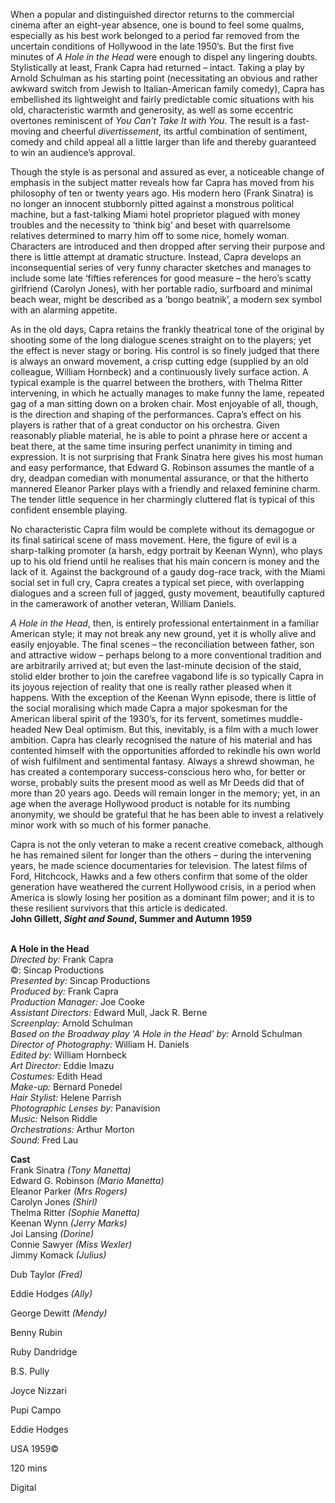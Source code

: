 
When a popular and distinguished director returns to the commercial cinema after an eight-year absence, one is bound to feel some qualms, especially as his best work belonged to a period far removed from the uncertain conditions of Hollywood in the late 1950’s. But the first five minutes of _A Hole in the Head_ were enough to dispel any lingering doubts. Stylistically at least, Frank Capra had returned – intact. Taking a play by Arnold Schulman as his starting point (necessitating an obvious and rather awkward switch from Jewish to Italian-American family comedy), Capra has embellished its lightweight and fairly predictable comic situations with his old, characteristic warmth and generosity, as well as some eccentric overtones reminiscent of _You Can’t Take It with You_. The result is a fast-moving and cheerful _divertissement_, its artful combination of sentiment, comedy and child appeal all a little larger than life and thereby guaranteed to win an audience’s approval.

Though the style is as personal and assured as ever, a noticeable change of emphasis in the subject matter reveals how far Capra has moved from his philosophy of ten or twenty years ago. His modern hero (Frank Sinatra) is no longer an innocent stubbornly pitted against a monstrous political machine, but a fast-talking Miami hotel proprietor plagued with money troubles and the necessity to ‘think big’ and beset with quarrelsome relatives determined to marry him off to some nice, homely woman. Characters are introduced and then dropped after serving their purpose and there is little attempt at dramatic structure. Instead, Capra develops an inconsequential series of very funny character sketches and manages to include some late ‘fifties references for good measure – the hero’s scatty girlfriend (Carolyn Jones), with her portable radio, surfboard and minimal beach wear, might be described as a ‘bongo beatnik’, a modern sex symbol with an alarming appetite.

As in the old days, Capra retains the frankly theatrical tone of the original by shooting some of the long dialogue scenes straight on to the players; yet the effect is never stagy or boring. His control is so finely judged that there is always an onward movement, a crisp cutting edge (supplied by an old colleague, William Hornbeck) and a continuously lively surface action. A typical example is the quarrel between the brothers, with Thelma Ritter intervening, in which he actually manages to make funny the lame, repeated gag of a man sitting down on a broken chair. Most enjoyable of all, though, is the direction and shaping of the performances. Capra’s effect on his players is rather that of a great conductor on his orchestra. Given reasonably pliable material, he is able to point a phrase here or accent a beat there, at the same time insuring perfect unanimity in timing and expression. It is not surprising that Frank Sinatra here gives his most human and easy performance, that Edward G. Robinson assumes the mantle of a dry, deadpan comedian with monumental assurance, or that the hitherto mannered Eleanor Parker plays with a friendly and relaxed feminine charm. The tender little sequence in her charmingly cluttered flat is typical of this confident ensemble playing.

No characteristic Capra film would be complete without its demagogue or its final satirical scene of mass movement. Here, the figure of evil is a sharp-talking promoter (a harsh, edgy portrait by Keenan Wynn), who plays up to his old friend until he realises that his main concern is money and the lack of it. Against the background of a gaudy dog-race track, with the Miami social set in full cry, Capra creates a typical set piece, with overlapping dialogues and a screen full of jagged, gusty movement, beautifully captured in the camerawork of another veteran, William Daniels.

_A Hole in the Head_, then, is entirely professional entertainment in a familiar American style; it may not break any new ground, yet it is wholly alive and easily enjoyable. The final scenes – the reconciliation between father, son and attractive widow – perhaps belong to a more conventional tradition and are arbitrarily arrived at; but even the last-minute decision of the staid, stolid elder brother to join the carefree vagabond life is so typically Capra in its joyous rejection of reality that one is really rather pleased when it happens. With the exception of the Keenan Wynn episode, there is little of the social moralising which made Capra a major spokesman for the American liberal spirit of the 1930’s, for its fervent, sometimes muddle-headed New Deal optimism. But this, inevitably, is a film with a much lower ambition. Capra has clearly recognised the nature of his material and has contented himself with the opportunities afforded to rekindle his own world of wish fulfilment and sentimental fantasy. Always a shrewd showman, he has created a contemporary success-conscious hero who, for better or worse, probably suits the present mood as well as Mr Deeds did that of more than 20 years ago. Deeds will remain longer in the memory; yet, in an age when the average Hollywood product is notable for its numbing anonymity, we should be grateful that he has been able to invest a relatively minor work with so much of his former panache.

Capra is not the only veteran to make a recent creative comeback, although he has remained silent for longer than the others – during the intervening years, he made science documentaries for television. The latest films of Ford, Hitchcock, Hawks and a few others confirm that some of the older generation have weathered the current Hollywood crisis, in a period when America is slowly losing her position as a dominant film power; and it is to these resilient survivors that this article is dedicated.  
**John Gillett, _Sight and Sound_, Summer and Autumn 1959**
<br><br>

**A Hole in the Head**<br>
_Directed by:_ Frank Capra<br>
©: Sincap Productions<br>
_Presented by:_ Sincap Productions<br>
_Produced by:_ Frank Capra<br>
_Production Manager:_ Joe Cooke<br>
_Assistant Directors:_ Edward Mull, Jack R. Berne<br>
_Screenplay:_ Arnold Schulman<br>
_Based on the Broadway play ‘A Hole in the Head’ by:_ Arnold Schulman<br>
_Director of Photography:_ William H. Daniels<br>
_Edited by:_ William Hornbeck<br>
_Art Director:_ Eddie Imazu<br>
_Costumes:_ Edith Head<br>
_Make-up:_ Bernard Ponedel<br>
_Hair Stylist:_ Helene Parrish<br>
_Photographic Lenses by:_ Panavision<br>
_Music:_ Nelson Riddle<br>
_Orchestrations:_ Arthur Morton<br>
_Sound:_ Fred Lau

**Cast**<br>
Frank Sinatra _(Tony Manetta)_<br>
Edward G. Robinson _(Mario Manetta)_<br>
Eleanor Parker _(Mrs Rogers)_<br>
Carolyn Jones _(Shirl)_<br>
Thelma Ritter _(Sophie Manetta)_<br>
Keenan Wynn _(Jerry Marks)_<br>
Joi Lansing _(Dorine)_<br>
Connie Sawyer _(Miss Wexler)_<br>
Jimmy Komack _(Julius)_<br>

Dub Taylor _(Fred)_<br>

Eddie Hodges _(Ally)_<br>

George Dewitt _(Mendy)_<br>

Benny Rubin<br>

Ruby Dandridge<br>

B.S. Pully<br>

Joyce Nizzari<br>

Pupi Campo<br>

Eddie Hodges

USA 1959©<br>

120 mins<br>

Digital<br>
<br><br>
<!--stackedit_data:
eyJoaXN0b3J5IjpbLTIwMjA1MzIxODVdfQ==
-->